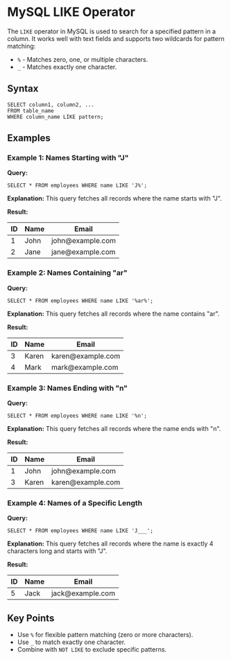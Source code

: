 <!DOCTYPE html>
<html lang="en">
<head>
    <meta charset="UTF-8">
    <meta name="viewport" content="width=device-width, initial-scale=1.0">
</head>
<body>
    <h1>MySQL LIKE Operator</h1>
    <p>The <code>LIKE</code> operator in MySQL is used to search for a specified pattern in a column. It works well with text fields and supports two wildcards for pattern matching:</p>
    <ul>
        <li><code>%</code> - Matches zero, one, or multiple characters.</li>
        <li><code>_</code> - Matches exactly one character.</li>
    </ul>
    <h2>Syntax</h2>
    <pre><code>SELECT column1, column2, ...
FROM table_name
WHERE column_name LIKE pattern;</code></pre>
    <h2>Examples</h2>
    <div class="code-block">
        <h3>Example 1: Names Starting with "J"</h3>
        <p><strong>Query:</strong></p>
        <pre><code>SELECT * FROM employees WHERE name LIKE 'J%';</code></pre>
        <p><strong>Explanation:</strong> This query fetches all records where the name starts with "J".</p>
        <p><strong>Result:</strong></p>
        <table>
            <thead>
                <tr>
                    <th>ID</th>
                    <th>Name</th>
                    <th>Email</th>
                </tr>
            </thead>
            <tbody>
                <tr><td>1</td><td>John</td><td>john@example.com</td></tr>
                <tr><td>2</td><td>Jane</td><td>jane@example.com</td></tr>
            </tbody>
        </table>
    </div>
    <div class="code-block">
        <h3>Example 2: Names Containing "ar"</h3>
        <p><strong>Query:</strong></p>
        <pre><code>SELECT * FROM employees WHERE name LIKE '%ar%';</code></pre>
        <p><strong>Explanation:</strong> This query fetches all records where the name contains "ar".</p>
        <p><strong>Result:</strong></p>
        <table>
            <thead>
                <tr>
                    <th>ID</th>
                    <th>Name</th>
                    <th>Email</th>
                </tr>
            </thead>
            <tbody>
                <tr><td>3</td><td>Karen</td><td>karen@example.com</td></tr>
                <tr><td>4</td><td>Mark</td><td>mark@example.com</td></tr>
            </tbody>
        </table>
    </div>
    <div class="code-block">
        <h3>Example 3: Names Ending with "n"</h3>
        <p><strong>Query:</strong></p>
        <pre><code>SELECT * FROM employees WHERE name LIKE '%n';</code></pre>
        <p><strong>Explanation:</strong> This query fetches all records where the name ends with "n".</p>
        <p><strong>Result:</strong></p>
        <table>
            <thead>
                <tr>
                    <th>ID</th>
                    <th>Name</th>
                    <th>Email</th>
                </tr>
            </thead>
            <tbody>
                <tr><td>1</td><td>John</td><td>john@example.com</td></tr>
                <tr><td>3</td><td>Karen</td><td>karen@example.com</td></tr>
            </tbody>
        </table>
    </div>
    <div class="code-block">
        <h3>Example 4: Names of a Specific Length</h3>
        <p><strong>Query:</strong></p>
        <pre><code>SELECT * FROM employees WHERE name LIKE 'J___';</code></pre>
        <p><strong>Explanation:</strong> This query fetches all records where the name is exactly 4 characters long and starts with "J".</p>
        <p><strong>Result:</strong></p>
        <table>
            <thead>
                <tr>
                    <th>ID</th>
                    <th>Name</th>
                    <th>Email</th>
                </tr>
            </thead>
            <tbody>
                <tr><td>5</td><td>Jack</td><td>jack@example.com</td></tr>
            </tbody>
        </table>
    </div>
    <h2>Key Points</h2>
    <ul>
        <li>Use <code>%</code> for flexible pattern matching (zero or more characters).</li>
        <li>Use <code>_</code> to match exactly one character.</li>
        <li>Combine with <code>NOT LIKE</code> to exclude specific patterns.</li>
    </ul>

</body>
</html>
